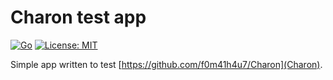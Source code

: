 # Charon test app

[![Go](https://img.shields.io/github/go-mod/go-version/f0m41h4u7/Charon-test-app?style=plastic)](https://github.com/f0m41h4u7/Charon-test-app/blob/master/go.mod)
[![License: MIT](https://img.shields.io/badge/License-MIT-blue.svg)](https://opensource.org/licenses/MIT)

Simple app written to test [https://github.com/f0m41h4u7/Charon](Charon).
